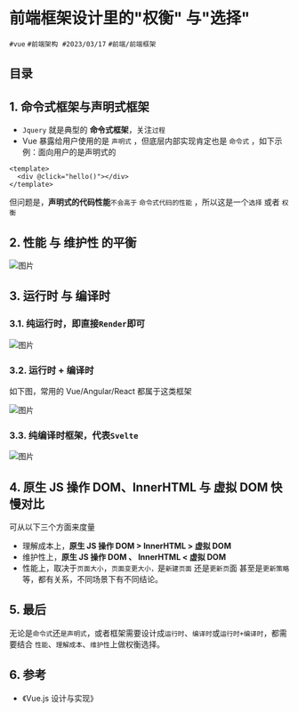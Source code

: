 
# 前端框架设计里的"权衡" 与"选择"


`#vue` `#前端架构`  `#2023/03/17`  `#前端/前端框架`  


## 目录
<!-- toc -->
 ## 1. 命令式框架与声明式框架   
  
- `Jquery` 就是典型的 **命令式框架**，关注`过程`  
- Vue 暴露给用户使用的是 `声明式` ，但底层内部实现肯定也是 `命令式` ，如下示例：面向用户的是声明式的  
  
```vue  
<template>  
  <div @click="hello()"></div>  
</template>  
```  
  
但问题是，**声明式的代码性能**`不会高于` `命令式代码的性能` ，所以这是一个`选择` 或者 `权衡`

## 2. 性能 与 维护性 的平衡  
  
![图片](https://blog-1310531898.cos.ap-beijing.myqcloud.com/832-34-20241012/Pasted%20image%2020240810211402.png)
## 3. 运行时 与 编译时  

### 3.1. 纯运行时，即直接`Render`即可  

![图片](https://blog-1310531898.cos.ap-beijing.myqcloud.com/832-34-20241012/Pasted%20image%2020240810211504.png)

### 3.2. 运行时 + 编译时  
  
如下图，常用的 Vue/Angular/React 都属于这类框架 

![图片](https://blog-1310531898.cos.ap-beijing.myqcloud.com/832-34-20241012/Pasted%20image%2020240810211529.png)

### 3.3. 纯编译时框架，代表`Svelte`  

![图片](https://blog-1310531898.cos.ap-beijing.myqcloud.com/832-34-20241012/Pasted%20image%2020240810211619.png)

## 4. 原生 JS 操作 DOM、InnerHTML 与 虚拟 DOM 快慢对比  
  
可从以下三个方面来度量  
  
- 理解成本上，**原生 JS 操作 DOM > InnerHTML > 虚拟 DOM**  
- 维护性上，**原生 JS 操作 DOM 、 InnerHTML < 虚拟 DOM**  
- 性能上，取决于`页面大小`，`页面变更大小，`是`新建页面` 还是`更新页`面 甚至是`更新策略`等，都有关系，不同场景下有不同结论。  

## 5. 最后  
  
无论是`命令式`还`是声明式`，或者框架需要设计成`运行时`、`编译时`或`运行时+编译时`，都需要结合 `性能`、`理解成本`、`维护性`上做权衡选择。  

## 6. 参考

- 《Vue.js 设计与实现》
